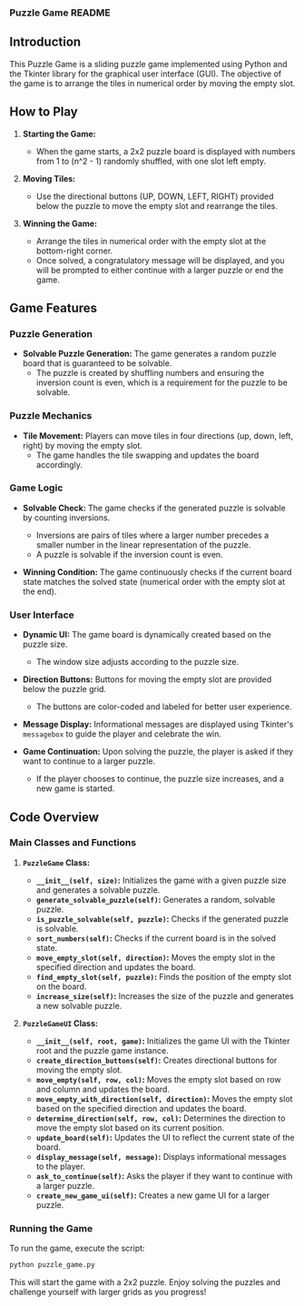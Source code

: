 ### Puzzle Game README

## Introduction

This Puzzle Game is a sliding puzzle game implemented using Python and the Tkinter library for the graphical user interface (GUI). The objective of the game is to arrange the tiles in numerical order by moving the empty slot.

## How to Play

1. **Starting the Game:**
   - When the game starts, a 2x2 puzzle board is displayed with numbers from 1 to \(n^2 - 1\) randomly shuffled, with one slot left empty.

2. **Moving Tiles:**
   - Use the directional buttons (UP, DOWN, LEFT, RIGHT) provided below the puzzle to move the empty slot and rearrange the tiles.

3. **Winning the Game:**
   - Arrange the tiles in numerical order with the empty slot at the bottom-right corner.
   - Once solved, a congratulatory message will be displayed, and you will be prompted to either continue with a larger puzzle or end the game.

## Game Features

### Puzzle Generation
- **Solvable Puzzle Generation:** The game generates a random puzzle board that is guaranteed to be solvable.
  - The puzzle is created by shuffling numbers and ensuring the inversion count is even, which is a requirement for the puzzle to be solvable.

### Puzzle Mechanics
- **Tile Movement:** Players can move tiles in four directions (up, down, left, right) by moving the empty slot.
  - The game handles the tile swapping and updates the board accordingly.
  
### Game Logic
- **Solvable Check:** The game checks if the generated puzzle is solvable by counting inversions.
  - Inversions are pairs of tiles where a larger number precedes a smaller number in the linear representation of the puzzle.
  - A puzzle is solvable if the inversion count is even.
  
- **Winning Condition:** The game continuously checks if the current board state matches the solved state (numerical order with the empty slot at the end).

### User Interface
- **Dynamic UI:** The game board is dynamically created based on the puzzle size.
  - The window size adjusts according to the puzzle size.
  
- **Direction Buttons:** Buttons for moving the empty slot are provided below the puzzle grid.
  - The buttons are color-coded and labeled for better user experience.
  
- **Message Display:** Informational messages are displayed using Tkinter's `messagebox` to guide the player and celebrate the win.
  
- **Game Continuation:** Upon solving the puzzle, the player is asked if they want to continue to a larger puzzle.
  - If the player chooses to continue, the puzzle size increases, and a new game is started.

## Code Overview

### Main Classes and Functions

1. **`PuzzleGame` Class:**
   - **`__init__(self, size)`:** Initializes the game with a given puzzle size and generates a solvable puzzle.
   - **`generate_solvable_puzzle(self)`:** Generates a random, solvable puzzle.
   - **`is_puzzle_solvable(self, puzzle)`:** Checks if the generated puzzle is solvable.
   - **`sort_numbers(self)`:** Checks if the current board is in the solved state.
   - **`move_empty_slot(self, direction)`:** Moves the empty slot in the specified direction and updates the board.
   - **`find_empty_slot(self, puzzle)`:** Finds the position of the empty slot on the board.
   - **`increase_size(self)`:** Increases the size of the puzzle and generates a new solvable puzzle.

2. **`PuzzleGameUI` Class:**
   - **`__init__(self, root, game)`:** Initializes the game UI with the Tkinter root and the puzzle game instance.
   - **`create_direction_buttons(self)`:** Creates directional buttons for moving the empty slot.
   - **`move_empty(self, row, col)`:** Moves the empty slot based on row and column and updates the board.
   - **`move_empty_with_direction(self, direction)`:** Moves the empty slot based on the specified direction and updates the board.
   - **`determine_direction(self, row, col)`:** Determines the direction to move the empty slot based on its current position.
   - **`update_board(self)`:** Updates the UI to reflect the current state of the board.
   - **`display_message(self, message)`:** Displays informational messages to the player.
   - **`ask_to_continue(self)`:** Asks the player if they want to continue with a larger puzzle.
   - **`create_new_game_ui(self)`:** Creates a new game UI for a larger puzzle.

### Running the Game

To run the game, execute the script:
```bash
python puzzle_game.py
```

This will start the game with a 2x2 puzzle. Enjoy solving the puzzles and challenge yourself with larger grids as you progress!
